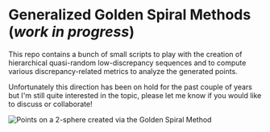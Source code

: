 # Generalized Golden Spiral Methods (*work in progress*)
This repo contains a bunch of small scripts to play with the creation of hierarchical quasi-random low-discrepancy sequences and to compute various discrepancy-related metrics to analyze the generated points.

Unfortunately this direction has been on hold for the past couple of years but I'm still quite interested in the topic, please let me know if you would like to discuss or collaborate!

![Points on a 2-sphere created via the Golden Spiral Method](https://user-images.githubusercontent.com/38059493/157692404-53a254e5-064b-40c5-b68f-36e9a61153e6.gif)
